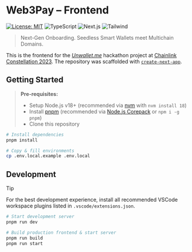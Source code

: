 
# Web3Pay – Frontend

[![License: MIT](https://img.shields.io/badge/License-MIT-yellow.svg)](https://opensource.org/licenses/MIT)
![TypeScript](https://img.shields.io/badge/Typescript-blue)
![Next.js](https://img.shields.io/badge/Next.js-gray)
![Tailwind](https://img.shields.io/badge/Tailwind-pink)

> Next-Gen Onboarding. Seedless Smart Wallets meet Multichain Domains.

This is the frontend for the _[Unwallet.me](https://unwallet.me/)_ hackathon project at [Chainlink Constellation 2023](https://chain.link/hackathon). The repository was scaffolded with [`create-next-app`](https://github.com/vercel/next.js/tree/canary/packages/create-next-app).

## Getting Started

> **Pre-requisites:**
>
> - Setup Node.js v18+ (recommended via [nvm](https://github.com/nvm-sh/nvm) with `nvm install 18`)
> - Install [pnpm](https://pnpm.io/installation) (recommended via [Node.js Corepack](https://nodejs.org/api/corepack.html) or `npm i -g pnpm`)
> - Clone this repository

```bash
# Install dependencies
pnpm install

# Copy & fill environments
cp .env.local.example .env.local
```

## Development

> [!TIP]  
> For the best development experience, install all recommended VSCode workspace plugins listed in `.vscode/extensions.json`.

```bash
# Start development server
pnpm run dev

# Build production frontend & start server
pnpm run build
pnpm run start
```
